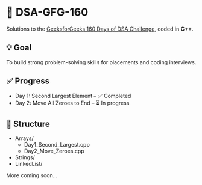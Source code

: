 # 📘 DSA-GFG-160

Solutions to the [GeeksforGeeks 160 Days of DSA Challenge](https://www.geeksforgeeks.org/batch/gfg-160-problems/), coded in **C++**.

## 💡 Goal
To build strong problem-solving skills for placements and coding interviews.

## ✅ Progress

- Day 1: Second Largest Element – ✅ Completed
- Day 2: Move All Zeroes to End – ⏳ In progress

## 📂 Structure

- Arrays/
  - Day1_Second_Largest.cpp
  - Day2_Move_Zeroes.cpp
- Strings/
- LinkedList/

More coming soon...


